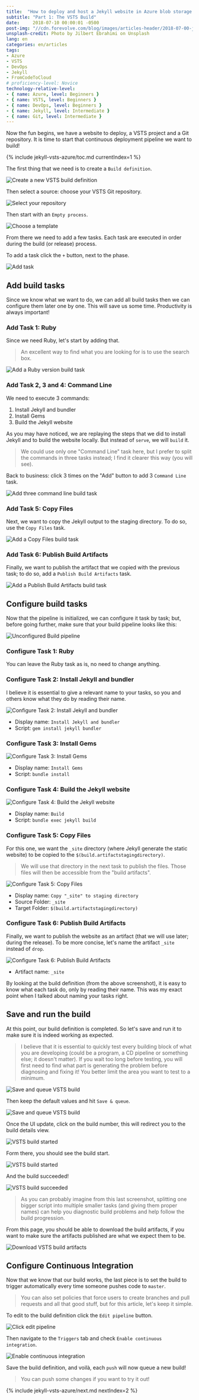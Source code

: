 ```yaml
---
title:  "How to deploy and host a Jekyll website in Azure blob storage using a VSTS continuous deployment pipeline"
subtitle: "Part 1: The VSTS Build"
date:     2018-07-10 00:00:01 -0500
post-img: "//cdn.forevolve.com/blog/images/articles-header/2018-07-00-jekyll-vsts-azure-v3.jpg"
unsplash-credit: Photo by Jilbert Ebrahimi on Unsplash
lang: en
categories: en/articles
tags: 
- Azure
- VSTS
- DevOps
- Jekyll
- FromCodeToCloud
# proficiency-level: Novice
technology-relative-level:
- { name: Azure, level: Beginners }
- { name: VSTS, level: Beginners }
- { name: DevOps, level: Beginners }
- { name: Jekyll, level: Intermediate }
- { name: Git, level: Intermediate }
---
```


Now the fun begins, we have a website to deploy, a VSTS project and a Git repository.
It is time to start that continuous deployment pipeline we want to build!<!--more-->

{% include jekyll-vsts-azure/toc.md currentIndex=1 %}

The first thing that we need is to create a `Build definition`.

![Create a new VSTS build definition](//cdn.forevolve.com/blog/images/2018/VSTS-new-build-definition.png)

Then select a source: choose your VSTS Git repository.

![Select your repository](//cdn.forevolve.com/blog/images/2018/VSTS-create-build-1-source.png)

Then start with an `Empty process`.

![Choose a template](//cdn.forevolve.com/blog/images/2018/VSTS-create-build-2-empty-process.png)

From there we need to add a few tasks. Each task are executed in order during the build (or release) process.

To add a task click the `+` button, next to the phase.

![Add task](//cdn.forevolve.com/blog/images/2018/VSTS-create-build-3-add-task.png)

## Add build tasks

Since we know what we want to do, we can add all build tasks then we can configure them later one by one. This will save us some time. Productivity is always important!

### Add Task 1: Ruby

Since we need Ruby, let's start by adding that.

> An excellent way to find what you are looking for is to use the search box.

![Add a Ruby version build task](//cdn.forevolve.com/blog/images/2018/VSTS-create-build-4-task-ruby.png)

### Add Task 2, 3 and 4: Command Line

We need to execute 3 commands:

1.  Install Jekyll and bundler
1.  Install Gems
1.  Build the Jekyll website

As you may have noticed, we are replaying the steps that we did to install Jekyll and to build the website locally. But instead of `serve`, we will `build` it.

> We could use only one "Command Line" task here, but I prefer to split the commands in three tasks instead; I find it clearer this way (you will see).

Back to business: click 3 times on the "Add" button to add 3 `Command Line` task.

![Add three command line build task](//cdn.forevolve.com/blog/images/2018/VSTS-create-build-5-task-command-line.png)

### Add Task 5: Copy Files

Next, we want to copy the Jekyll output to the staging directory.
To do so, use the `Copy Files` task.

![Add a Copy Files build task](//cdn.forevolve.com/blog/images/2018/VSTS-create-build-6-task-copy-files.png)

### Add Task 6: Publish Build Artifacts

Finally, we want to publish the artifact that we copied with the previous task; to do so, add a `Publish Build Artifacts` task.

![Add a Publish Build Artifacts build task](//cdn.forevolve.com/blog/images/2018/VSTS-create-build-7-publish-build-artifacts.png)

## Configure build tasks

Now that the pipeline is initialized, we can configure it task by task; but, before going further, make sure that your build pipeline looks like this:

![Unconfigured Build pipeline](//cdn.forevolve.com/blog/images/2018/VSTS-create-build-8-all-tasks.png)

### Configure Task 1: Ruby

You can leave the Ruby task as is, no need to change anything.

### Configure Task 2: Install Jekyll and bundler

I believe it is essential to give a relevant name to your tasks, so you and others know what they do by reading their name.

![Configure Task 2: Install Jekyll and bundler](//cdn.forevolve.com/blog/images/2018/VSTS-configure-task-2.png)

- Display name: `Install Jekyll and bundler`
- Script: `gem install jekyll bundler`

### Configure Task 3: Install Gems

![Configure Task 3: Install Gems](//cdn.forevolve.com/blog/images/2018/VSTS-configure-task-3.png)

- Display name: `Install Gems`
- Script: `bundle install`

### Configure Task 4: Build the Jekyll website

![Configure Task 4: Build the Jekyll website](//cdn.forevolve.com/blog/images/2018/VSTS-configure-task-4.png)

- Display name: `Build`
- Script: `bundle exec jekyll build`

### Configure Task 5: Copy Files

For this one, we want the `_site` directory (where Jekyll generate the static website) to be copied to the `$(build.artifactstagingdirectory)`.

> We will use that directory in the next task to publish the files. Those files will then be accessible from the "build artifacts".

![Configure Task 5: Copy Files](//cdn.forevolve.com/blog/images/2018/VSTS-configure-task-5.png)

- Display name: `Copy "_site" to staging directory`
- Source Folder: `_site`
- Target Folder: `$(build.artifactstagingdirectory)`

### Configure Task 6: Publish Build Artifacts

Finally, we want to publish the website as an artifact (that we will use later; during the release). To be more concise, let's name the artifact `_site` instead of `drop`.

![Configure Task 6: Publish Build Artifacts](//cdn.forevolve.com/blog/images/2018/VSTS-configure-task-6.png)

- Artifact name: `_site`

By looking at the build definition (from the above screenshot), it is easy to know what each task do, only by reading their name.
This was my exact point when I talked about naming your tasks right.

## Save and run the build

At this point, our build definition is completed. So let's save and run it to make sure it is indeed working as expected.

> I believe that it is essential to quickly test every building block of what you are developing (could be a program, a CD pipeline or something else; it doesn't matter).
> If you wait too long before testing, you will first need to find what part is generating the problem before diagnosing and fixing it!
> You better limit the area you want to test to a minimum.

![Save and queue VSTS build](//cdn.forevolve.com/blog/images/2018/VSTS-save-and-queue-build.png)

Then keep the default values and hit `Save & queue`.

![Save and queue VSTS build](//cdn.forevolve.com/blog/images/2018/VSTS-save-and-queue-build-2.png)

Once the UI update, click on the build number, this will redirect you to the build details view.

![VSTS build started](//cdn.forevolve.com/blog/images/2018/VSTS-follow-build-link.png)

Form there, you should see the build start.

![VSTS build started](//cdn.forevolve.com/blog/images/2018/VSTS-build-started.gif)

And the build succeeded!

![VSTS build succeeded](//cdn.forevolve.com/blog/images/2018/VSTS-build-succeeded.png)

> As you can probably imagine from this last screenshot, splitting one bigger script into multiple smaller tasks (and giving them proper names) can help you diagnostic build problems and help follow the build progression.

From this page, you should be able to download the build artifacts, if you want to make sure the artifacts published are what we expect them to be.

![Download VSTS build artifacts](//cdn.forevolve.com/blog/images/2018/VSTS-download-build-artifacts.png)

## Configure Continuous Integration

Now that we know that our build works, the last piece is to set the build to trigger automatically every time someone pushes code to `master`.

> You can also set policies that force users to create branches and pull requests and all that good stuff, but for this article, let's keep it simple.

To edit to the build definition click the `Edit pipeline` button.

![Click edit pipeline](//cdn.forevolve.com/blog/images/2018/VSTS-build-edit-pipeline.png)

Then navigate to the `Triggers` tab and check `Enable continuous integration`.

![Enable continuous integration](//cdn.forevolve.com/blog/images/2018/VSTS-build-enable-continuous-integration.png)

Save the build definition, and voilà, each `push` will now queue a new build!

> You can push some changes if you want to try it out!

{% include jekyll-vsts-azure/next.md nextIndex=2 %}
